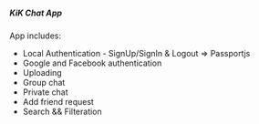 ##### KiK Chat App

App includes:
<ul>
    <li>Local Authentication - SignUp/SignIn & Logout => Passportjs</li>
    <li>Google and Facebook authentication</li>
    <li>Uploading</li>
    <li>Group chat</li>
    <li>Private chat</li>
    <li>Add friend request</li>
    <li>Search && Filteration</li>
</ul>